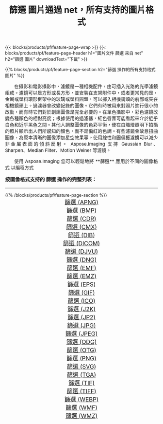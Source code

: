 ﻿---
title: 篩選 圖片通過 net，所有支持的圖片格式 
weight: 3920
url: /zh-hant/net/filter/ 
lang: zh-hant
langdirlevel: 2
locales: zh-hans,ja,it,ru,de,es,fr,nl,id,lt,pl,pt,vi,tr,ko,zh-hant,ar,hi,th,sv,cs,uk,he
description: 使用 Aspose.Imaging 你可以輕鬆地通過 net 獲取 篩選 圖像
---

{{< blocks/products/pf/feature-page-wrap >}}
{{< blocks/products/pf/feature-page-header h1="圖片文件 篩選 來自 net" h2="篩選 圖片" downloadText="下載" >}}


{{% blocks/products/pf/feature-page-section  h2="篩選 操作的所有支持格式 圖片" %}}
<p align="justify" style="text-indent:2em;font-size:15px;">
在攝影和電影攝影中，濾鏡是一種相機配件，由可插入光路的光學濾鏡組成。濾鏡可以是方形或長方形，並安裝在支架附件中，或者更常見的是，金屬或塑料環形框架中的玻璃或塑料圓盤，可以擰入相機鏡頭的前部或夾在相機鏡頭上。過濾器會改變記錄的圖像。它們有時被用來對照片進行很小的改動，而有時它們對於創建圖像是完全必要的。在單色攝影中，彩色濾鏡改變各種顏色的相對亮度；根據使用的過濾器，紅色唇膏可能看起來介於近乎白色和近乎黑色之間。其他人調整圖像的色彩平衡，使在白熾燈照明下拍攝的照片顯示出人們所感知的顏色，而不是偏紅的色調。有些濾鏡會故意扭曲圖像，為原本清晰的圖像添加星空效果等。使用線性和圓偏振濾鏡可以減少非金屬表面的傾斜反射。 Aspose.Imaging 支持 Gaussian Blur、Sharpen、Median Filter、Motion Weiner 等濾鏡。
</p>
<p align="justify" style="text-indent:2em;font-size:15px;">
使用 Aspose.Imaging 您可以輕鬆地將 **篩選** 應用於不同的圖像格式 以編程方式
</p>
<h3 style="margin-top:16px;">
按圖像格式支持的 篩選 操作的完整列表：
</h3>
<hr/>
{{% /blocks/products/pf/feature-page-section %}}
<div class="container-fluid productfamilypage bg-gray">
    <div class="convertypes bg-gray agp-content section">
        <div class="container">
		<div class="row other-converters" style="gap: 10px;font-size: 19px;text-align:center;">
		    <div class='col-md-3 other-converter remove-lp remove-rp'><a href="/imaging/zh-hant/net/filter/apng/" style="padding:15px;">篩選 (APNG)</a></div><div class='col-md-3 other-converter remove-lp remove-rp'><a href="/imaging/zh-hant/net/filter/bmp/" style="padding:15px;">篩選 (BMP)</a></div><div class='col-md-3 other-converter remove-lp remove-rp'><a href="/imaging/zh-hant/net/filter/cdr/" style="padding:15px;">篩選 (CDR)</a></div><div class='col-md-3 other-converter remove-lp remove-rp'><a href="/imaging/zh-hant/net/filter/cmx/" style="padding:15px;">篩選 (CMX)</a></div><div class='col-md-3 other-converter remove-lp remove-rp'><a href="/imaging/zh-hant/net/filter/dib/" style="padding:15px;">篩選 (DIB)</a></div><div class='col-md-3 other-converter remove-lp remove-rp'><a href="/imaging/zh-hant/net/filter/dicom/" style="padding:15px;">篩選 (DICOM)</a></div><div class='col-md-3 other-converter remove-lp remove-rp'><a href="/imaging/zh-hant/net/filter/djvu/" style="padding:15px;">篩選 (DJVU)</a></div><div class='col-md-3 other-converter remove-lp remove-rp'><a href="/imaging/zh-hant/net/filter/dng/" style="padding:15px;">篩選 (DNG)</a></div><div class='col-md-3 other-converter remove-lp remove-rp'><a href="/imaging/zh-hant/net/filter/emf/" style="padding:15px;">篩選 (EMF)</a></div><div class='col-md-3 other-converter remove-lp remove-rp'><a href="/imaging/zh-hant/net/filter/emz/" style="padding:15px;">篩選 (EMZ)</a></div><div class='col-md-3 other-converter remove-lp remove-rp'><a href="/imaging/zh-hant/net/filter/eps/" style="padding:15px;">篩選 (EPS)</a></div><div class='col-md-3 other-converter remove-lp remove-rp'><a href="/imaging/zh-hant/net/filter/gif/" style="padding:15px;">篩選 (GIF)</a></div><div class='col-md-3 other-converter remove-lp remove-rp'><a href="/imaging/zh-hant/net/filter/ico/" style="padding:15px;">篩選 (ICO)</a></div><div class='col-md-3 other-converter remove-lp remove-rp'><a href="/imaging/zh-hant/net/filter/j2k/" style="padding:15px;">篩選 (J2K)</a></div><div class='col-md-3 other-converter remove-lp remove-rp'><a href="/imaging/zh-hant/net/filter/jp2/" style="padding:15px;">篩選 (JP2)</a></div><div class='col-md-3 other-converter remove-lp remove-rp'><a href="/imaging/zh-hant/net/filter/jpg/" style="padding:15px;">篩選 (JPG)</a></div><div class='col-md-3 other-converter remove-lp remove-rp'><a href="/imaging/zh-hant/net/filter/jpeg/" style="padding:15px;">篩選 (JPEG)</a></div><div class='col-md-3 other-converter remove-lp remove-rp'><a href="/imaging/zh-hant/net/filter/odg/" style="padding:15px;">篩選 (ODG)</a></div><div class='col-md-3 other-converter remove-lp remove-rp'><a href="/imaging/zh-hant/net/filter/otg/" style="padding:15px;">篩選 (OTG)</a></div><div class='col-md-3 other-converter remove-lp remove-rp'><a href="/imaging/zh-hant/net/filter/png/" style="padding:15px;">篩選 (PNG)</a></div><div class='col-md-3 other-converter remove-lp remove-rp'><a href="/imaging/zh-hant/net/filter/svg/" style="padding:15px;">篩選 (SVG)</a></div><div class='col-md-3 other-converter remove-lp remove-rp'><a href="/imaging/zh-hant/net/filter/tga/" style="padding:15px;">篩選 (TGA)</a></div><div class='col-md-3 other-converter remove-lp remove-rp'><a href="/imaging/zh-hant/net/filter/tif/" style="padding:15px;">篩選 (TIF)</a></div><div class='col-md-3 other-converter remove-lp remove-rp'><a href="/imaging/zh-hant/net/filter/tiff/" style="padding:15px;">篩選 (TIFF)</a></div><div class='col-md-3 other-converter remove-lp remove-rp'><a href="/imaging/zh-hant/net/filter/webp/" style="padding:15px;">篩選 (WEBP)</a></div><div class='col-md-3 other-converter remove-lp remove-rp'><a href="/imaging/zh-hant/net/filter/wmf/" style="padding:15px;">篩選 (WMF)</a></div><div class='col-md-3 other-converter remove-lp remove-rp'><a href="/imaging/zh-hant/net/filter/wmz/" style="padding:15px;">篩選 (WMZ)</a></div>
                </div>
        </div>
    </div>
</div>
<br/>
